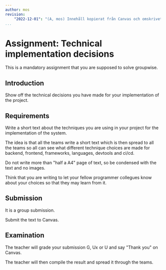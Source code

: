 ```yaml
---
author: mos
revision:
    "2022-12-01": "(A, mos) Innehåll kopierat från Canvas och omskrivet som en förberedelse inför 2023."
...
```

Assignment: Technical implementation decisions
====================

This is a mandatory assignment that you are supposed to solve groupwise.



Introduction
------------------------

Show off the technical decisions you have made for your implementation of the project.



Requirements
------------------------

Write a short text about the techniques you are using in your project for the implementation of the system.

The idea is that all the teams write a short text which is then spread to all the teams so all can see what different technique choices are made for backend, frontend, frameworks, languages, devtools and ci/cd.

Do not write more than "half a A4" page of text, so be condensed with the text and no images.

Think that you are writing to let your fellow programmer collegues know about your choices so that they may learn from it.



Submission
------------------------

It is a group submission.

Submit the text to Canvas.



Examination
------------------------

The teacher will grade your submission G, Ux or U and say "Thank you" on Canvas.

The teacher will then compile the result and spread it through the teams.
